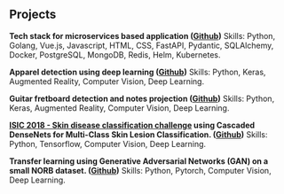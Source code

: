 ## Projects

**Tech stack for microservices based application ([Github](https://github.com/abhishekrana/tech-stack))**
Skills: Python, Golang, Vue.js, Javascript, HTML, CSS, FastAPI, Pydantic, SQLAlchemy, Docker, PostgreSQL, MongoDB, Redis, Helm, Kubernetes.

**Apparel detection using deep learning ([Github](https://github.com/abhishekrana/DeepFashion))**
Skills: Python, Keras, Augmented Reality, Computer Vision, Deep Learning.

**Guitar fretboard detection and notes projection ([Github](https://github.com/abhishekrana/guitar-augmented-reality))**
Skills: Python, Keras, Augmented Reality, Computer Vision, Deep Learning.

**[ISIC 2018 - Skin disease classification challenge](https://challenge2018.isic-archive.com) using Cascaded DenseNets for Multi-Class Skin Lesion Classification. ([Github](https://github.com/abhishekrana/isic2018-skin-lesion-classifier-tensorflow))**
Skills: Python, Tensorflow, Computer Vision, Deep Learning.

**Transfer learning using Generative Adversarial Networks (GAN) on a small NORB dataset. ([Github](https://github.com/abhishekrana/dcgan-pytorch))**
Skills: Python, Pytorch, Computer Vision, Deep Learning.
